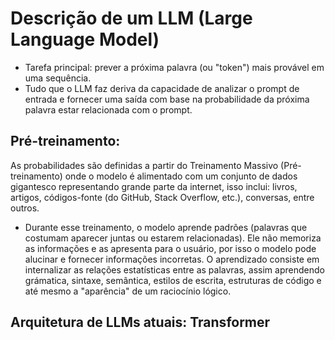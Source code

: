 # Descrição de um LLM (Large Language Model)
- Tarefa principal: prever a próxima palavra (ou "token") mais provável em uma sequência.
- Tudo que o LLM faz deriva da capacidade de analizar o prompt de entrada e fornecer uma saída com base na probabilidade da próxima palavra estar relacionada com o prompt.

## Pré-treinamento: 
As probabilidades são definidas a partir do Treinamento Massivo (Pré-treinamento) onde o modelo é alimentado com um conjunto de dados gigantesco representando grande parte da internet, isso inclui:  livros, artigos, códigos-fonte (do GitHub, Stack Overflow, etc.), conversas, entre outros.
- Durante esse treinamento, o modelo aprende padrões (palavras que costumam aparecer juntas ou estarem relacionadas). Ele não memoriza as informações e as apresenta para o usuário, por isso o modelo pode alucinar e fornecer informações incorretas. O aprendizado consiste em internalizar as relações estatísticas entre as palavras, assim aprendendo grámatica, sintaxe, semântica, estilos de escrita, estruturas de código e até mesmo a "aparência" de um raciocínio lógico.

## Arquitetura de LLMs atuais: Transformer
